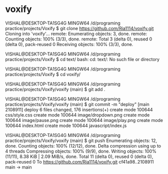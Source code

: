 # voxify

VISHAL@DESKTOP-TA1SG4G MINGW64 /d/programing practice/projects/Voxify
$ git clone https://github.com/Ria1114/voxify.git
Cloning into 'voxify'...
remote: Enumerating objects: 3, done.
remote: Counting objects: 100% (3/3), done.
remote: Total 3 (delta 0), reused 0 (delta 0), pack-reused 0
Receiving objects: 100% (3/3), done.

VISHAL@DESKTOP-TA1SG4G MINGW64 /d/programing practice/projects/Voxify
$ cd text/
bash: cd: text/: No such file or directory

VISHAL@DESKTOP-TA1SG4G MINGW64 /d/programing practice/projects/Voxify
$ cd voxify/

VISHAL@DESKTOP-TA1SG4G MINGW64 /d/programing practice/projects/Voxify/voxify (main)
$ git add .

VISHAL@DESKTOP-TA1SG4G MINGW64 /d/programing practice/projects/Voxify/voxify (main)
$ git commit -m "deploy"
[main 2108911] deploy
 6 files changed, 176 insertions(+)
 create mode 100644 css/style.css
 create mode 100644 image/dropdown.png
 create mode 100644 image/pause.png
 create mode 100644 image/play.png
 create mode 100644 index.html
 create mode 100644 javascript/index.js

VISHAL@DESKTOP-TA1SG4G MINGW64 /d/programing practice/projects/Voxify/voxify (main)
$ git push
Enumerating objects: 12, done.
Counting objects: 100% (12/12), done.
Delta compression using up to 4 threads
Compressing objects: 100% (9/9), done.
Writing objects: 100% (11/11), 8.38 KiB | 2.09 MiB/s, done.
Total 11 (delta 0), reused 0 (delta 0), pack-reused 0
To https://github.com/Ria1114/voxify.git
   cf41a98..2108911  main -> main